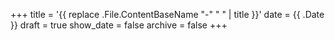 +++
title = '{{ replace .File.ContentBaseName "-" " " | title }}'
date = {{ .Date }}
draft = true
show_date = false
archive = false
+++
